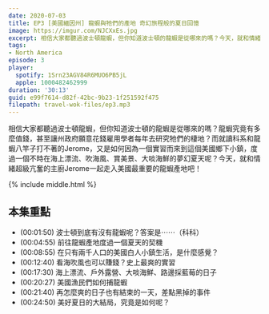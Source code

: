 ```yaml
---
date: 2020-07-03
title: EP3 [美國緬因州] 龍蝦與牠們的產地 奇幻旅程般的夏日回憶
image: https://imgur.com/NJCXxEs.jpg
excerpt: 相信大家都聽過波士頓龍蝦，但你知道波士頓的龍蝦是從哪來的嗎？今天，就和情緒超級亢奮的主廚Jerome一起走入美國最重要的龍蝦產地吧！
tags:
- North America
episode: 3
player:
  spotify: 1Srn23AGV84R6MUO6PB5jL
  apple: 1000482462999
duration: '30:13'
guid: e99f7614-d82f-42bc-9b23-1f251592f475
filepath: travel-wok-files/ep3.mp3
---
```


相信大家都聽過波士頓龍蝦，但你知道波士頓的龍蝦是從哪來的嗎？龍蝦究竟有多麼值錢，甚至讓州政府願意花錢雇用學者每年去研究牠們的棲地？而就讀科系和龍蝦八竿子打不著的Jerome，又是如何因為一個實習而來到這個美國鄉下小鎮，度過一個不時在海上漂流、吹海風、賞美景、大啖海鮮的夢幻夏天呢？今天，就和情緒超級亢奮的主廚Jerome一起走入美國最重要的龍蝦產地吧！

{% include middle.html %}

## 本集重點
* (00:01:50) 波士頓到底有沒有龍蝦呢？答案是⋯⋯（科科）
* (00:04:55) 前往龍蝦產地度過一個夏天的契機
* (00:08:55) 在只有兩千人口的美國白人小鎮生活，是什麼感覺？
* (00:12:40) 看海吹風也可以賺錢？史上最爽的實習
* (00:17:30) 海上漂流、戶外露營、大啖海鮮、路邊採藍莓的日子
* (00:20:27) 美國漁民們如何捕龍蝦
* (00:21:40) 再怎麼爽的日子也有結束的一天，差點黑掉的事件
* (00:24:50) 美好夏日的大結局，究竟是如何呢？
